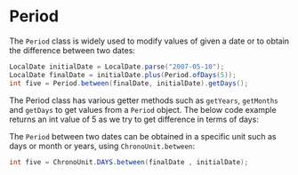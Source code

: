 # Period

The `Period` class is widely used to modify values of given a date or to obtain the difference between two dates:

```java
LocalDate initialDate = LocalDate.parse("2007-05-10");
LocalDate finalDate = initialDate.plus(Period.ofDays(5));
int five = Period.between(finalDate, initialDate).getDays();
```

The Period class has various getter methods such as `getYears`, `getMonths` and `getDays` to get values from a `Period` object. The below code example returns an int value of 5 as we try to get difference in terms of days:

The `Period` between two dates can be obtained in a specific unit such as days or month or years, using `ChronoUnit.between`:

```java
int five = ChronoUnit.DAYS.between(finalDate , initialDate);
```
